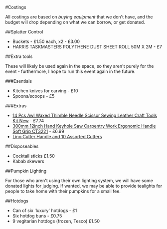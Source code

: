 #Costings

All costings are based on *buying equipment* that we don't have, and the budget will drop depending on what we can borrow, or get donated.

##Splatter Control

* Buckets - £1.50 each, x2 - £3.00
* HARRIS TASKMASTERS POLYTHENE DUST SHEET ROLL 50M X 2M - £7

##Extra tools

These will likely be used again in the space, so they aren't purely for the event - furthermore, I hope to run this event again in the future.

###Esentials

* Kitchen knives for carving - £10
* Spoons/scoops - £5

###Extras

* [14 Pcs Awl Waxed Thimble Needle Scissor Sewing Leather Craft Tools Kit New](http://www.ebay.co.uk/itm/14-Pcs-Awl-Waxed-Thimble-Needle-Scissor-Sewing-Leather-Craft-Tools-Kit-New-/311675390671?hash=item48914d0acf:g:GiUAAOSwLF1X2QlF) - £7.74
* [300mm 12inch Hand Keyhole Saw Carpentry Work Ergonomic Handle Soft Grip CT3221](http://www.ebay.co.uk/itm/300mm-12inch-Hand-Keyhole-Saw-Carpentry-Work-Ergonomic-Handle-Soft-Grip-CT3221-/261737216863?hash=item3cf0c0fb5f:g:Ms0AAOSwk5FUuQvL) - £6.99
* [Lino Cutter Handle and 10 Assorted Cutters](http://www.ebay.co.uk/itm/Lino-Cutter-Handle-and-10-Assorted-Cutters-MAJOR-BRUSHES-craft-/301930598847?hash=item464c7751bf:g:nd0AAOSw7KJXDXi0)

##Disposeables

* Cocktail sticks £1.50
* Kabab skewers

##Pumpkin Lighting

For those who aren't using their own lighting system, we will have some donated lights for judging. If wanted, we may be able to provide tealights for people to take home with their pumpkins for a small fee.

##Hotdogs

* Can of six 'luxury' hotdogs - £1
* Six hotdog buns - £0.75
* 9 vegitarian hotdogs (frozen, Tesco) £1.50
